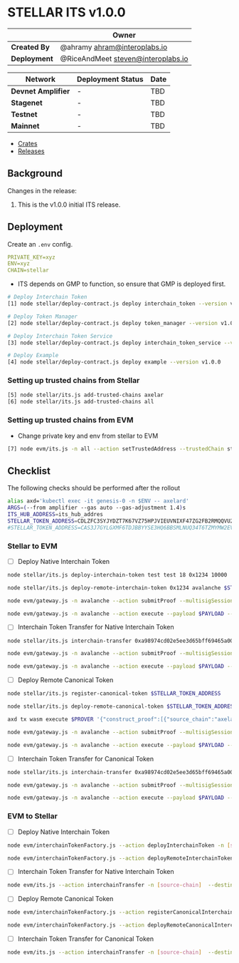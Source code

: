 # STELLAR ITS v1.0.0

|                | **Owner**                            |
| -------------- | ------------------------------------ |
| **Created By** | @ahramy <ahram@interoplabs.io>       |
| **Deployment** | @RiceAndMeet <steven@interoplabs.io> |

| **Network**          | **Deployment Status** | **Date** |
| -------------------- | --------------------- | -------- |
| **Devnet Amplifier** | -                     | TBD      |
| **Stagenet**         | -                     | TBD      |
| **Testnet**          | -                     | TBD      |
| **Mainnet**          | -                     | TBD      |

- [Crates](https://crates.io/users/interoplabs-ci)
- [Releases](https://github.com/axelarnetwork/axelar-cgp-stellar/releases)

## Background

Changes in the release:

1. This is the v1.0.0 initial ITS release.

## Deployment

Create an `.env` config.

```yaml
PRIVATE_KEY=xyz
ENV=xyz
CHAIN=stellar
```

- ITS depends on GMP to function, so ensure that GMP is deployed first.

```bash
# Deploy Interchain Token
[1] node stellar/deploy-contract.js deploy interchain_token --version v1.0.0

# Deploy Token Manager
[2] node stellar/deploy-contract.js deploy token_manager --version v1.0.0

# Deploy Interchain Token Service
[3] node stellar/deploy-contract.js deploy interchain_token_service --version v1.0.0

# Deploy Example
[4] node stellar/deploy-contract.js deploy example --version v1.0.0
```

### Setting up trusted chains from Stellar

```bash
[5] node stellar/its.js add-trusted-chains axelar
[6] node stellar/its.js add-trusted-chains all
```

### Setting up trusted chains from EVM

- Change private key and env from stellar to EVM

```bash
[7] node evm/its.js -n all --action setTrustedAddress --trustedChain stellar --trustedAddress hub
```

## Checklist

The following checks should be performed after the rollout

```bash
alias axd='kubectl exec -it genesis-0 -n $ENV -- axelard'
ARGS=(--from amplifier --gas auto --gas-adjustment 1.4)s
ITS_HUB_ADDRESS=its_hub_addres
STELLAR_TOKEN_ADDRESS=CDLZFC3SYJYDZT7K67VZ75HPJVIEUVNIXF47ZG2FB2RMQQVU2HHGCYSC # Testnet
#STELLAR_TOKEN_ADDRESS=CAS3J7GYLGXMF6TDJBBYYSE3HQ6BBSMLNUQ34T6TZMYMW2EVH34XOWMA # Mainnet
```

### Stellar to EVM

- [ ] Deploy Native Interchain Token

```bash
node stellar/its.js deploy-interchain-token test test 18 0x1234 10000

node stellar/its.js deploy-remote-interchain-token 0x1234 avalanche $STELLAR_TOKEN_ADDRESS 1

node evm/gateway.js -n avalanche --action submitProof --multisigSessionId 1

node evm/gateway.js -n avalanche --action execute --payload $PAYLOAD --sourceChain axelar --sourceAddress $ITS_HUB_ADDRESS --messageId 0x1c297d6a2522aa9263d4ac034252486284d58f0c9badf1f0beb009b27c37ab1f-298 --destination 0x549Ec0Df306248e2AbDa6e71a0C0aDf3c9FB7886
```

- [ ] Interchain Token Transfer for Native Interchain Token

```bash
node stellar/its.js interchain-transfer 0xa98974cd02e5ee3d65bff69465a00917f27176bffd72e352c11a78c7a999bded avalanche 0x549Ec0Df306248e2AbDa6e71a0C0aDf3c9FB7886 1 0x1234 $STELLAR_TOKEN_ADDRESS 1

node evm/gateway.js -n avalanche --action submitProof --multisigSessionId 2

node evm/gateway.js -n avalanche --action execute --payload $PAYLOAD --sourceChain axelar --sourceAddress $ITS_HUB_ADDRESS --messageId 0x1d47435f80dd8c7cdfacd94ec8834b346b354f0087c9b8a305498fdd2b2bd3c2-343 --destination 0x549Ec0Df306248e2AbDa6e71a0C0aDf3c9FB7886
```

- [ ] Deploy Remote Canonical Token

```bash
node stellar/its.js register-canonical-token $STELLAR_TOKEN_ADDRESS

node stellar/its.js deploy-remote-canonical-token $STELLAR_TOKEN_ADDRESS avalanche $STELLAR_TOKEN_ADDRESS 1

axd tx wasm execute $PROVER '{"construct_proof":[{"source_chain":"axelar","message_id":"0xd8adcfdd262da322ac5350704ee50afb0a944e5bb08c9e887f11a7528e157de9-461"}]}' $ARGS

node evm/gateway.js -n avalanche --action submitProof --multisigSessionId 3

node evm/gateway.js -n avalanche --action execute --payload $PAYLOAD --sourceChain axelar --sourceAddress $ITS_HUB_ADDRESS --messageId 0xd8adcfdd262da322ac5350704ee50afb0a944e5bb08c9e887f11a7528e157de9-461 --destination 0x549Ec0Df306248e2AbDa6e71a0C0aDf3c9FB7886
```

- [ ] Interchain Token Transfer for Canonical Token

```bash
node stellar/its.js interchain-transfer 0xa98974cd02e5ee3d65bff69465a00917f27176bffd72e352c11a78c7a999bded avalanche 0x549Ec0Df306248e2AbDa6e71a0C0aDf3c9FB7886 1 0x1234 $STELLAR_TOKEN_ADDRESS 1

node evm/gateway.js -n avalanche --action submitProof --multisigSessionId 4

node evm/gateway.js -n avalanche --action execute --payload $PAYLOAD --sourceChain axelar --sourceAddress $ITS_HUB_ADDRESS --messageId 0x1d47435f80dd8c7cdfacd94ec8834b346b354f0087c9b8a305498fdd2b2bd3c2-343 --destination 0x549Ec0Df306248e2AbDa6e71a0C0aDf3c9FB7886
```

### EVM to Stellar

- [ ] Deploy Native Interchain Token

```bash
node evm/interchainTokenFactory.js --action deployInterchainToken -n [source-chain] --destinationChain stellar --salt "salt" --name "test" --symbol "test" --decimals 18

node evm/interchainTokenFactory.js --action deployRemoteInterchainToken -n [source-chain] --destinationChain stellar --salt "salt"
```

- [ ] Interchain Token Transfer for Native Interchain Token

```bash
node evm/its.js --action interchainTransfer -n [source-chain]  --destinationChain stellar --destinationAddress [destination-address] --tokenId [token-id] --amount [amount]
```

- [ ] Deploy Remote Canonical Token

```bash
node evm/interchainTokenFactory.js --action registerCanonicalInterchainToken -n [source-chain] --destinationChain stellar --tokenAddress [token-address]

node evm/interchainTokenFactory.js --action deployRemoteCanonicalInterchainToken -n [source-chain] --destinationChain stellar --originalChain [original-chain] --tokenAddress [token-address]
```

- [ ] Interchain Token Transfer for Canonical Token

```bash
node evm/its.js --action interchainTransfer -n [source-chain]  --destinationChain stellar --destinationAddress [destination-address] --tokenId [token-id] --amount [amount]
```
